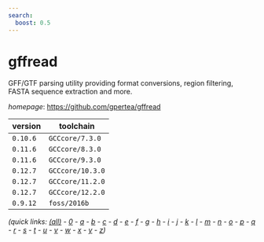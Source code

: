```yaml
---
search:
  boost: 0.5
---
```

# gffread

GFF/GTF parsing utility providing format conversions, region filtering, FASTA sequence extraction and more.

*homepage*: <https://github.com/gpertea/gffread>

version | toolchain
--------|----------
``0.10.6`` | ``GCCcore/7.3.0``
``0.11.6`` | ``GCCcore/8.3.0``
``0.11.6`` | ``GCCcore/9.3.0``
``0.12.7`` | ``GCCcore/10.3.0``
``0.12.7`` | ``GCCcore/11.2.0``
``0.12.7`` | ``GCCcore/12.2.0``
``0.9.12`` | ``foss/2016b``


*(quick links: [(all)](../index.md) - [0](../0/index.md) - [a](../a/index.md) - [b](../b/index.md) - [c](../c/index.md) - [d](../d/index.md) - [e](../e/index.md) - [f](../f/index.md) - [g](../g/index.md) - [h](../h/index.md) - [i](../i/index.md) - [j](../j/index.md) - [k](../k/index.md) - [l](../l/index.md) - [m](../m/index.md) - [n](../n/index.md) - [o](../o/index.md) - [p](../p/index.md) - [q](../q/index.md) - [r](../r/index.md) - [s](../s/index.md) - [t](../t/index.md) - [u](../u/index.md) - [v](../v/index.md) - [w](../w/index.md) - [x](../x/index.md) - [y](../y/index.md) - [z](../z/index.md))*

